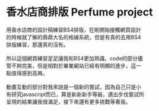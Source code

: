 # 香水店商排版 Perfume project
 用香水店商的設計稿練習BS4排版，在剛開始接觸網頁設計<br>的時候就了解的鼎鼎大名的格線系統，但是有真的去用BS4<br>排版練習，那還真的沒有。<br><br>所以這個網頁練習足足讓我和BS4更加熟識。code的部分儘<br>管不夠完美，但是相對於畢業網站已經有明顯的進步，這一<br>點值得感到高興。<br><br>
動畫互動的部分對我來說是一個新的嘗試，因為自己只是小<br>有研究javascript而已，算是新新新手等級，邁出步伐嘗試所<br>呈現的結果讓我很滿足，接下來還有更多挑戰等著我。
